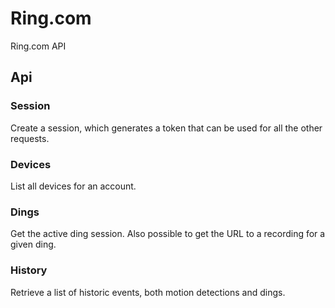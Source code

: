 # Ring.com
Ring.com API

## Api

### Session

Create a session, which generates a token that can be used for all the other requests.

### Devices

List all devices for an account.

### Dings

Get the active ding session.
Also possible to get the URL to a recording for a given ding.

### History

Retrieve a list of historic events, both motion detections and dings.